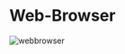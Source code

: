 # Web-Browser

![webbrowser](https://user-images.githubusercontent.com/20402746/51275845-5799c580-19d3-11e9-9de9-8ea4cb1d6c2c.jpg)
